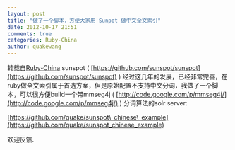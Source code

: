```yaml
---
layout: post
title: "做了一个脚本，方便大家用 Sunpot 做中文全文索引"
date: 2012-10-17 21:51
comments: true
categories: Ruby-China
author: quakewang
---
```

转载自[Ruby-China](http://ruby-china.org/topics/305)
sunspot (
[https://github.com/sunspot/sunspot](https://github.com/sunspot/sunspot)
)
经过这几年的发展，已经非常完善，在ruby做全文索引属于首选方案，但是原始配置不支持中文分词，我做了一个脚本，可以很方便build一个带mmseg4j
( [http://code.google.com/p/mmseg4j/](http://code.google.com/p/mmseg4j/)
) 分词算法的solr server:

[https://github.com/quake/sunspot\_chinese\_example](https://github.com/quake/sunspot_chinese_example)

欢迎反馈.
